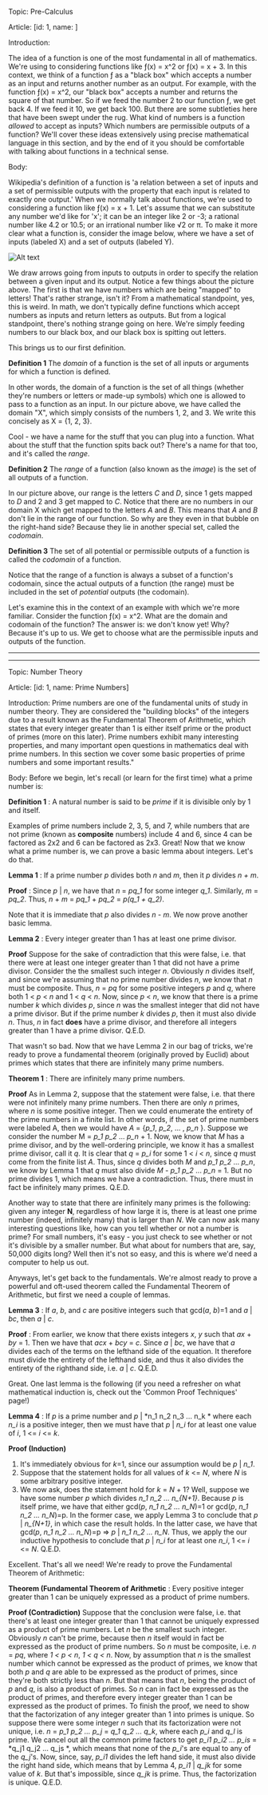 

Topic: Pre-Calculus

Article: [id: 1, name: ]

Introduction:

The idea of a function is one of the most fundamental in all of mathematics. We're using to considering functions like &fnof;(x) = x^2 or &fnof;(x) = x + 3. In this context, we think of a function &fnof; as a "black box" which accepts a number as an input and returns another number as an output. For example, with the function &fnof;(x) = x^2, our "black box" accepts a number and returns the square of that number. So if we feed the number 2 to our function &fnof;, we get back 4. If we feed it 10, we get back 100. But there are some subtleties here that have been swept under the rug. What kind of numbers is a function *allowed* to accept as inputs? Which numbers are permissible outputs of a function? We'll cover these ideas extensively using precise mathematical language in this section, and by the end of it you should be comfortable with talking about functions in a technical sense.

Body:

Wikipedia's definition of a function is 'a relation between a set of inputs and a set of permissible outputs with the property that each input is related to exactly one output.' When we normally talk about functions, we're used to considering a function like &fnof;(x) = x + 1. Let's assume that we can substitute any number we'd like for 'x'; it can be an integer like 2 or -3; a rational number like 4.2 or 10.5; or an irrational number like &radic;2 or &pi;. To make it more clear what a function is, consider the image below, where we have a set of inputs (labeled X) and a set of outputs (labeled Y).

![Alt text](http://upload.wikimedia.org/wikipedia/commons/thumb/8/83/Injection_keine_Injektion_2a.svg/200px-Injection_keine_Injektion_2a.svg.png)

We draw arrows going from inputs to outputs in order to specify the relation between a given input and its output. Notice a few things about the picture above. The first is that we have numbers which are being "mapped" to letters! That's rather strange, isn't it? From a mathematical standpoint, yes, this is weird. In math, we don't typically define functions which accept numbers as inputs and return letters as outputs. But from a logical standpoint, there's nothing strange going on here. We're simply feeding numbers to our black box, and our black box is spitting out letters.

This brings us to our first definition.

**Definition 1** The *domain* of a function is the set of all inputs or arguments for which a function is defined.

In other words, the domain of a function is the set of all things (whether they're numbers or letters or made-up symbols) which one is allowed to pass to a function as an input. In our picture above, we have called the domain "X", which simply consists of the numbers 1, 2, and 3. We write this concisely as X = {1, 2, 3}.

Cool - we have a name for the stuff that you can plug into a function. What about the stuff that the function spits back out? There's a name for that too, and it's called the *range*.

**Definition 2** The *range* of a function (also known as the *image*) is the set of all outputs of a function.

In our picture above, our range is the letters *C* and *D*, since 1 gets mapped to *D* and 2 and 3 get mapped to *C*. Notice that there are no numbers in our domain X which get mapped to the letters *A* and *B*. This means that *A* and *B* don't lie in the range of our function. So why are they even in that bubble on the right-hand side? Because they lie in another special set, called the *codomain*.

**Definition 3** The set of all potential or permissible outputs of a function is called the *codomain* of a function.

Notice that the range of a function is always a subset of a function's codomain, since the actual outputs of a function (the range) must be included in the set of *potential* outputs (the codomain).

Let's examine this in the context of an example with which we're more familiar. Consider the function &fnof;(x) = x^2. What are the domain and codomain of the function? The answer is: we don't know yet! Why? Because it's up to us. We get to choose what are the permissible inputs and outputs of the function.

------------------------------------------------------------------------


------------------------------------------------------------------------

Topic: Number Theory

Article: [id: 1, name: Prime Numbers]

Introduction:
Prime numbers are one of the fundamental units of study in number theory. They are considered
the \"building blocks\" of the integers due to a result known as the Fundamental Theorem of Arithmetic, which
states that every integer greater than 1 is either itself prime or the product of primes (more on this later). Prime
numbers exhibit many interesting properties, and many important open questions in mathematics deal with prime numbers.
In this section we cover some basic properties of prime numbers and some important results."

Body:
Before we begin, let's recall (or learn for the first time) what a prime number is:

**Definition 1** : A natural number is said to be *prime* if it is divisible only by 1 and itself.

Examples of prime numbers include 2, 3, 5, and 7, while numbers that are not prime (known as **composite** numbers) include 4 and 6, since 4 can be factored as 2x2 and 6 can be factored as 2x3. Great! Now that we know what a prime number is, we can prove a basic lemma about integers. Let's do that.

**Lemma 1** : If a prime number *p* divides both *n* and *m*, then it *p* divides *n + m*.

__Proof__ :
Since *p* | *n*, we have that *n* = *pq_1* for some integer *q_1*. Similarly, *m* = *pq_2*. Thus, *n* + *m* = *pq_1* + *pq_2* = *p(q_1 + q_2)*.

Note that it is immediate that *p* also divides *n* - *m*. We now prove another basic lemma.

**Lemma 2**  : Every integer greater than 1 has at least one prime divisor.

__Proof__
Suppose for the sake of contradiction that this were false, i.e. that there were at least one integer greater than 1 that did not have a prime divisor. Consider the the smallest such integer *n*. Obviously *n* divides itself, and since we're assuming that no prime number divides *n*, we know that *n* must be composite. Thus, *n* = *pq* for some positive integers *p* and *q*, where both 1 < *p* < *n* and 1 < *q* < *n*. Now, since *p* < *n*, we know that there is a prime number *k* which divides *p*, since *n* was the smallest integer that did not have a prime divisor. But if the prime number *k* divides *p*, then it must also divide *n*. Thus, *n* in fact **does** have a prime divisor, and therefore all integers greater than 1 have a prime divisor. Q.E.D.

That wasn't so bad. Now that we have Lemma 2 in our bag of tricks, we're ready to prove a fundamental theorem (originally proved by Euclid) about primes which states that there are infinitely many prime numbers.

**Theorem 1**  : There are infinitely many prime numbers.

__Proof__
As in Lemma 2, suppose that the statement were false, i.e. that there were not infinitely many prime numbers. Then there are only *n* primes, where *n* is some positive integer. Then we could enumerate the entirety of the prime numbers in a finite list. In other words, if the set of prime numbers were labeled A, then we would have *A* = {*p_1*, *p_2*, ... , *p_n* }. Suppose we consider the number M = *p_1*  *p_2*  ... *p_n* + 1. Now, we know that *M* has a prime divisor, and by the well-ordering principle, we know it has a smallest prime divisor, call it *q*. It is clear that *q* = *p_i* for some 1 < *i* < *n*, since *q* must come from the finite list *A*. Thus, since *q* divides both *M* and *p_1*  *p_2*  ... *p_n*, we know by Lemma 1 that *q* must also divide *M* - *p_1*  *p_2*  ... *p_n* = 1. But no prime divides 1, which means we have a contradiction. Thus, there must in fact be infinitely many primes. Q.E.D.

Another way to state that there are infinitely many primes is the following: given any integer **N**, regardless of how large it is, there is at least one prime number (indeed, infinitely many) that is larger than *N*. We can now ask many interesting questions like, how can you tell whether or not a number is prime? For small numbers, it's easy - you just check to see whether or not it's divisible by a smaller number. But what about for numbers that are, say, 50,000 digits long? Well then it's not so easy, and this is where we'd need a computer to help us out.

Anyways, let's get back to the fundamentals. We're almost ready to prove a powerful and oft-used theorem called the Fundamental Theorem of Arithmetic, but first we need a couple of lemmas.

**Lemma 3** : If *a*, *b*, and *c* are positive integers such that gcd(*a*, *b*)=1 and *a* | *bc*, then *a* | *c*.

__Proof__ :
From earlier, we know that there exists integers *x*, *y* such that *ax* + *by* = 1. Then we have that *acx* + *bcy* = *c*. Since *a* | *bc*, we have that *a* divides each of the terms on the lefthand side of the equation. It therefore must divide the entirety of the lefthand side, and thus it also divides the entirety of the righthand side, i.e. *a* | *c*. Q.E.D.

Great. One last lemma is the following (if you need a refresher on what mathematical induction is, check out the 'Common Proof Techniques' page!)

**Lemma 4** : If *p* is a prime number and *p* | *n_1 n_2 n_3 ... n_k * where each *n_i* is a positive integer, then we must have that *p* | *n_i* for at least one value of *i*, 1 <= *i* <= *k*.

__Proof (Induction)__
1) It's immediately obvious for *k*=1, since our assumption would be *p* | *n_1*.
2) Suppose that the statement holds for all values of *k* <= *N*, where *N* is some arbitrary positive integer.
3) We now ask, does the statement hold for *k* = *N* + 1? Well, suppose we have some number *p* which divides *n_1 n_2 ... n_{N+1}*.  Because *p* is itself prime, we have that either gcd(*p*, *n_1 n_2 ... n_N*)=1 or gcd(*p*, *n_1 n_2 ... n_N*)=p. In the former case, we apply Lemma 3 to conclude that *p* | *n_{N+1}*, in which case the result holds. In the latter case, we have that  gcd(*p*, *n_1 n_2 ... n_N*)=p => *p* | *n_1 n_2 ... n_N*. Thus, we apply the our inductive hypothesis to conclude that *p* | *n_i* for at least one *n_i*, 1 <= *i* <= *N*. Q.E.D.

Excellent. That's all we need! We're ready to prove the Fundamental Theorem of Arithmetic:

**Theorem (Fundamental Theorem of Arithmetic** : Every positive integer greater than 1 can be uniquely expressed as a product of prime numbers.

__Proof (Contradiction)__
Suppose that the conclusion were false, i.e. that there's at least one integer greater than 1 that cannot be uniquely expressed as a product of prime numbers. Let *n* be the smallest such integer. Obviously *n* can't be prime, because then *n* itself would in fact be expressed as the product of prime numbers. So *n* must be composite, i.e. *n* = *pq*, where *1 < p < n*, *1 < q < n*. Now, by assumption that *n* is the smallest number which cannot be expressed as the product of primes, we know that both *p* and *q* are able to be expressed as the product of primes, since they're both strictly less than *n*. But that means that *n*, being the product of *p* and *q*, is also a product of primes. So *n* can in fact be expressed as the product of primes, and therefore every integer greater than 1 can be expressed as the product of primes.
To finish the proof, we need to show that the factorization of any integer greater than 1 into primes is unique. So suppose there were some integer *n* such that its factorization were not unique, i.e. *n* = *p_1 p_2 ... p_j* = *q_1 q_2 ... q_k*, where each *p_i* and *q_l* is prime. We cancel out all the common prime factors to get *p_i1 p_i2 ... p_is* = *q_j1 q_j2 ... q_js *, which means that none of the *p_i*'s are equal to any of the *q_j*'s. Now, since, say, *p_i1* divides the left hand side, it must also divide the right hand side, which means that by Lemma 4, *p_i1* | *q_jk* for some value of *k*. But that's impossible, since *q_jk* is prime. Thus, the factorization is unique. Q.E.D.
